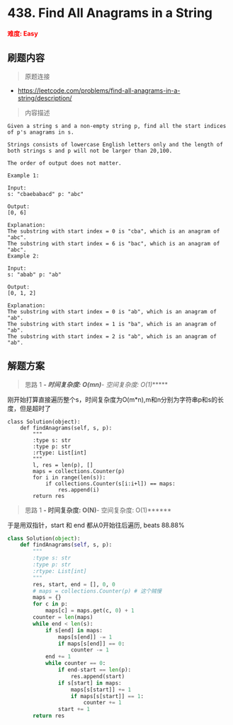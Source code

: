# 438. Find All Anagrams in a String

**<font color=red>难度: Easy</font>**

## 刷题内容

> 原题连接

* https://leetcode.com/problems/find-all-anagrams-in-a-string/description/

> 内容描述

```
Given a string s and a non-empty string p, find all the start indices of p's anagrams in s.

Strings consists of lowercase English letters only and the length of both strings s and p will not be larger than 20,100.

The order of output does not matter.

Example 1:

Input:
s: "cbaebabacd" p: "abc"

Output:
[0, 6]

Explanation:
The substring with start index = 0 is "cba", which is an anagram of "abc".
The substring with start index = 6 is "bac", which is an anagram of "abc".
Example 2:

Input:
s: "abab" p: "ab"

Output:
[0, 1, 2]

Explanation:
The substring with start index = 0 is "ab", which is an anagram of "ab".
The substring with start index = 1 is "ba", which is an anagram of "ab".
The substring with start index = 2 is "ab", which is an anagram of "ab".
```

## 解题方案

> 思路 1
******- 时间复杂度: O(m*n)******- 空间复杂度: O(1)******

刚开始打算直接遍历整个s，时间复杂度为O(m*n),m和n分别为字符串p和s的长度，但是超时了



```
class Solution(object):
    def findAnagrams(self, s, p):
        """
        :type s: str
        :type p: str
        :rtype: List[int]
        """
        l, res = len(p), []
        maps = collections.Counter(p)
        for i in range(len(s)):
            if collections.Counter(s[i:i+l]) == maps:
                res.append(i)
        return res
```

> 思路 1
******- 时间复杂度: O(N)******- 空间复杂度: O(1)******

于是用双指针，start 和 end 都从0开始往后遍历, beats 88.88%

```python
class Solution(object):
    def findAnagrams(self, s, p):
        """
        :type s: str
        :type p: str
        :rtype: List[int]
        """
        res, start, end = [], 0, 0
        # maps = collections.Counter(p) # 这个贼慢
        maps = {}
        for c in p:
            maps[c] = maps.get(c, 0) + 1
        counter = len(maps)
        while end < len(s):
            if s[end] in maps:
                maps[s[end]] -= 1
                if maps[s[end]] == 0:
                    counter -= 1
            end += 1
            while counter == 0:
                if end-start == len(p):
                    res.append(start)
                if s[start] in maps:
                    maps[s[start]] += 1
                    if maps[s[start]] == 1:
                        counter += 1
                start += 1
        return res
```



